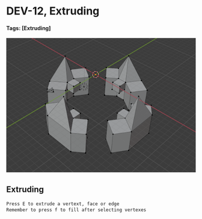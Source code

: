 # DEV-12, Extruding
#### Tags: [Extruding]

![](../images/DEV-12-A.png)

## Extruding

    Press E to extrude a vertext, face or edge
    Remember to press f to fill after selecting vertexes